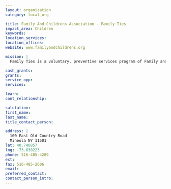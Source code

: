 ```yaml
---
layout: organization
category: local_org

title: Family And Childrens Association - Family Ties
impact_area: Children
keywords: 
location_services: 
location_offices: 
website: www.familyandchildrens.org

mission: |
  Family Ties is a voluntary, preventive services program of Family and Children's Association. Our primary goal is to help families during periods of crisis to pull together so they can eliminate the risk of placing their children in foster care.

cash_grants: 
grants: 
service_opp: 
services: 

learn: 
cont_relationship: 

salutation: 
first_name: 
last_name: 
title_contact_person: 

address: |
  100 East Old Country Road  
  Mineola NY 11501
lat: 40.740857
lng: -73.630223
phone: 516-485-4289
ext: 
fax: 516-485-2606
email: 
preferred_contact: 
contact_person_intro: 
---
```

